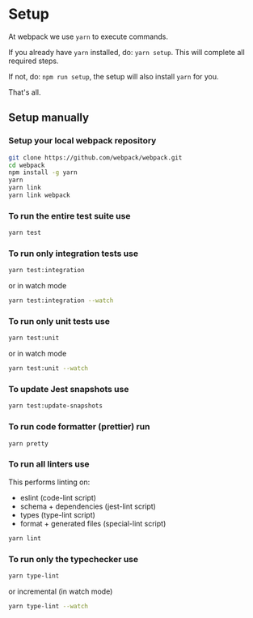 # Setup

At webpack we use `yarn` to execute commands.

If you already have `yarn` installed, do: `yarn setup`. This will complete all required steps.

If not, do: `npm run setup`, the setup will also install `yarn` for you.

That's all.

## Setup manually

### Setup your local webpack repository

```bash
git clone https://github.com/webpack/webpack.git
cd webpack
npm install -g yarn
yarn
yarn link
yarn link webpack
```

### To run the entire test suite use

```bash
yarn test
```

### To run only integration tests use

```bash
yarn test:integration
```

or in watch mode

```bash
yarn test:integration --watch
```

### To run only unit tests use

```bash
yarn test:unit
```

or in watch mode

```bash
yarn test:unit --watch
```

### To update Jest snapshots use

```bash
yarn test:update-snapshots
```

### To run code formatter (prettier) run

```bash
yarn pretty
```

### To run all linters use

This performs linting on:

- eslint (code-lint script)
- schema + dependencies (jest-lint script)
- types (type-lint script)
- format + generated files (special-lint script)

```bash
yarn lint
```

### To run only the typechecker use

```bash
yarn type-lint
```

or incremental (in watch mode)

```bash
yarn type-lint --watch
```

